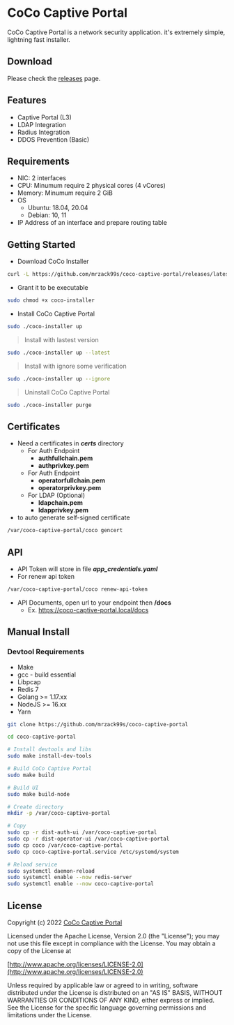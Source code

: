 # CoCo Captive Portal

CoCo Captive Portal is a network security application. it's extremely simple, lightning fast installer.

## Download

Please check the [releases](https://github.com/mrzack99s/coco-captive-portal/releases/) page.

## Features

- Captive Portal (L3)
- LDAP Integration
- Radius Integration
- DDOS Prevention (Basic)

## Requirements

- NIC: 2 interfaces
- CPU: Minumum require 2 physical cores (4 vCores)
- Memory: Minumum require 2 GiB
- OS
  - Ubuntu: 18.04, 20.04
  - Debian: 10, 11
- IP Address of an interface and prepare routing table

## Getting Started

- Download CoCo Installer

```bash
curl -L https://github.com/mrzack99s/coco-captive-portal/releases/latest/download/coco-installer -o coco-installer
```

- Grant it to be executable

```bash
sudo chmod +x coco-installer
```

- Install CoCo Captive Portal

```bash
sudo ./coco-installer up
```

> Install with lastest version

```bash
sudo ./coco-installer up --latest
```

> Install with ignore some verification

```bash
sudo ./coco-installer up --ignore
```

> Uninstall CoCo Captive Portal

```bash
sudo ./coco-installer purge
```

## Certificates

- Need a certificates in **_certs_** directory
  - For Auth Endpoint
    - **authfullchain.pem**
    - **authprivkey.pem**
  - For Auth Endpoint
    - **operatorfullchain.pem**
    - **operatorprivkey.pem**
  - For LDAP (Optional)
    - **ldapchain.pem**
    - **ldapprivkey.pem**
- to auto generate self-signed certificate

```bash
/var/coco-captive-portal/coco gencert
```

## API

- API Token will store in file **_app_credentials.yaml_**
- For renew api token

```bash
/var/coco-captive-portal/coco renew-api-token
```

- API Documents, open url to your endpoint then **/docs**
  - Ex. https://coco-captive-portal.local/docs

## Manual Install

### Devtool Requirements

- Make
- gcc - build essential
- Libpcap
- Redis 7
- Golang >= 1.17.xx
- NodeJS >= 16.xx
- Yarn

```bash
git clone https://github.com/mrzack99s/coco-captive-portal

cd coco-captive-portal

# Install devtools and libs
sudo make install-dev-tools

# Build CoCo Captive Portal
sudo make build

# Build UI
sudo make build-node

# Create directory
mkdir -p /var/coco-captive-portal

# Copy
sudo cp -r dist-auth-ui /var/coco-captive-portal
sudo cp -r dist-operator-ui /var/coco-captive-portal
sudo cp coco /var/coco-captive-portal
sudo cp coco-captive-portal.service /etc/systemd/system

# Reload service
sudo systemctl daemon-reload
sudo systemctl enable --now redis-server
sudo systemctl enable --now coco-captive-portal
```

## License

Copyright (c) 2022 [CoCo Captive Portal](https://github.com/mrzack99s/coco-captive-portal)

Licensed under the Apache License, Version 2.0 (the "License");
you may not use this file except in compliance with the License.
You may obtain a copy of the License at

[http://www.apache.org/licenses/LICENSE-2.0](http://www.apache.org/licenses/LICENSE-2.0)

Unless required by applicable law or agreed to in writing, software
distributed under the License is distributed on an "AS IS" BASIS,
WITHOUT WARRANTIES OR CONDITIONS OF ANY KIND, either express or implied.
See the License for the specific language governing permissions and
limitations under the License.
